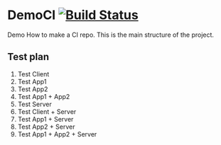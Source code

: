 # DemoCI [![Build Status](https://travis-ci.org/hckhanh/DemoCI.svg?branch=master)](https://travis-ci.org/hckhanh/DemoCI)

Demo How to make a CI repo. This is the main structure of the project.

## Test plan

1. Test Client
  1. Test App1
  2. Test App2
  3. Test App1 + App2
2. Test Server
3. Test Client + Server
  1. Test App1 + Server
  2. Test App2 + Server
  3. Test App1 + App2 + Server
